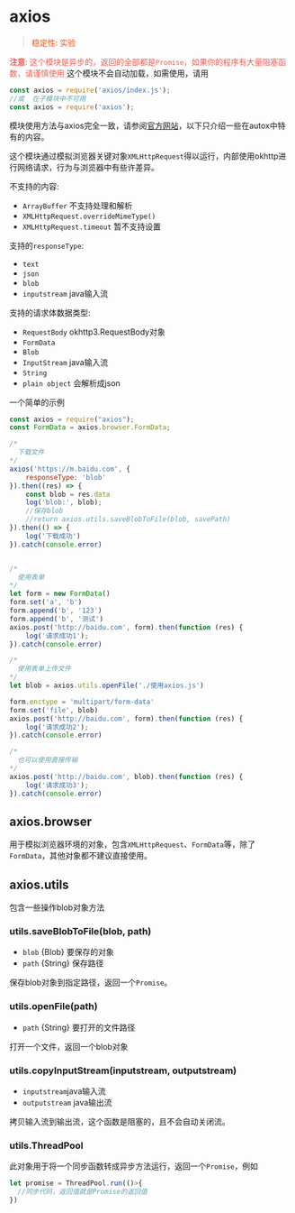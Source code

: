 # axios
> <font color="#ec5315">稳定性: 实验</font>

<font color="#ef5952">**注意**: 这个模块是异步的，返回的全部都是`Promise`，如果你的程序有大量阻塞函数，请谨慎使用</font>
这个模块不会自动加载，如需使用，请用
```js
const axios = require('axios/index.js');
//或  在子模块中不可用
const axios = require('axios');
```
模块使用方法与axios完全一致，请参阅[官方网站](https://www.axios-http.cn/docs/intro)，以下只介绍一些在autox中特有的内容。   

这个模块通过模拟浏览器关键对象`XMLHttpRequest`得以运行，内部使用okhttp进行网络请求，行为与浏览器中有些许差异。

不支持的内容:
* `ArrayBuffer` 不支持处理和解析
* `XMLHttpRequest.overrideMimeType()`
* `XMLHttpRequest.timeout` 暂不支持设置

支持的`responseType`:
* `text`
* `json`
* `blob`
* `inputstream` java输入流

支持的请求体数据类型:
* `RequestBody` okhttp3.RequestBody对象
* `FormData` 
* `Blob`
* `InputStream` java输入流
* `String`
* `plain object` 会解析成json

一个简单的示例
```js
const axios = require("axios");
const FormData = axios.browser.FormData;

/*
  下载文件
*/
axios('https://m.baidu.com', {
    responseType: 'blob'
}).then((res) => {
    const blob = res.data
    log('blob:', blob);
    //保存blob
    //return axios.utils.saveBlobToFile(blob, savePath)
}).then(() => {
    log('下载成功')
}).catch(console.error)


/*
  使用表单
*/
let form = new FormData()
form.set('a', 'b')
form.append('b', '123')
form.append('b', '测试')
axios.post('http://baidu.com', form).then(function (res) {
    log('请求成功1');
}).catch(console.error)

/*
  使用表单上传文件
*/
let blob = axios.utils.openFile('./使用axios.js')

form.enctype = 'multipart/form-data'
form.set('file', blob)
axios.post('http://baidu.com', form).then(function (res) {
    log('请求成功2');
}).catch(console.error)

/*
  也可以使用直接传输
*/
axios.post('http://baidu.com', blob).then(function (res) {
    log('请求成功3');
}).catch(console.error)
```

## axios.browser
用于模拟浏览器环境的对象，包含`XMLHttpRequest`、`FormData`等，除了`FormData`，其他对象都不建议直接使用。

## axios.utils
包含一些操作blob对象方法
### utils.saveBlobToFile(blob, path)
* `blob` {Blob} 要保存的对象
* `path` {String} 保存路径  

保存blob对象到指定路径，返回一个`Promise`。

### utils.openFile(path)
* `path` {String} 要打开的文件路径

打开一个文件，返回一个blob对象  
### utils.copyInputStream(inputstream, outputstream)
* `inputstream`java输入流
* `outputstream` java输出流

拷贝输入流到输出流，这个函数是阻塞的，且不会自动关闭流。
### utils.ThreadPool
此对象用于将一个同步函数转成异步方法运行，返回一个`Promise`，例如
```js
let promise = ThreadPool.run(()>{
  //同步代码，返回值就是Promise的返回值
})
```
